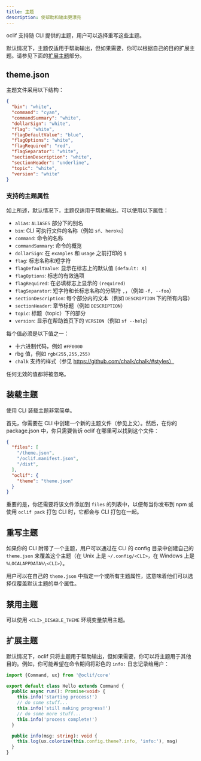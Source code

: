```yaml
---
title: 主题
description: 使帮助和输出更漂亮
---
```


oclif 支持随 CLI 提供的主题，用户可以选择重写这些主题。

默认情况下，主题仅适用于帮助输出，但如果需要，你可以根据自己的目的扩展主题。请参见下面的[扩展主题](#扩展主题)部分。

## theme.json

主题文件采用以下结构：

```json
{
  "bin": "white",
  "command": "cyan",
  "commandSummary": "white",
  "dollarSign": "white",
  "flag": "white",
  "flagDefaultValue": "blue",
  "flagOptions": "white",
  "flagRequired": "red",
  "flagSeparator": "white",
  "sectionDescription": "white",
  "sectionHeader": "underline",
  "topic": "white",
  "version": "white"
}
```

### 支持的主题属性

如上所述，默认情况下，主题仅适用于帮助输出。可以使用以下属性：

- `alias`: `ALIASES` 部分下的别名
- `bin`: CLI 可执行文件的名称（例如 `sf`、`heroku`）
- `command`: 命令的名称
- `commandSummary`: 命令的概览
- `dollarSign`: 在 `examples` 和 `usage` 之前打印的 `$`
- `flag`: 标志名称和短字符
- `flagDefaultValue`: 显示在标志上的默认值 `[default: X]`
- `flagOptions`: 标志的有效选项
- `flagRequired`: 在必填标志上显示的 `(required)`
- `flagSeparator`: 短字符和长标志名称的分隔符 `,`，（例如 `-f, --foo`）
- `sectionDescription`: 每个部分内的文本（例如 `DESCRIPTION` 下的所有内容）
- `sectionHeader`: 章节标题（例如 `DESCRIPTION`）
- `topic`: 标题（topic）下的部分
- `version`: 显示在帮助首页下的 `VERSION`（例如 `sf --help`）

每个值必须是以下值之一：

- 十六进制代码，例如 `#FF0000`
- rbg 值，例如 `rgb(255,255,255)`
- `chalk` 支持的样式（参见 https://github.com/chalk/chalk/#styles）

任何无效的值都将被忽略。

## 装载主题

使用 CLI 装载主题非常简单。

首先，你需要在 CLI 中创建一个新的主题文件（参见上文）。然后，在你的 package.json 中，你只需要告诉 oclif 在哪里可以找到这个文件：

```json
{
  "files": [
    "/theme.json",
    "/oclif.manifest.json",
    "/dist",
  ],
  "oclif": {
    "theme": "theme.json"
  }
}
```

重要的是，你还需要将该文件添加到 `files` 的列表中，以便每当你发布到 npm 或使用 `oclif pack` 打包 CLI 时，它都会与 CLI 打包在一起。

## 重写主题

如果你的 CLI 附带了一个主题，用户可以通过在 CLI 的 config 目录中创建自己的 `theme.json` 来覆盖这个主题（在 Unix 上是 `~/.config/<CLI>`，在 Windows 上是 `%LOCALAPPDATA%\<CLI>`）。

用户可以在自己的 `theme.json` 中指定一个或所有主题属性，这意味着他们可以选择仅覆盖默认主题的单个属性。

## 禁用主题

可以使用 `<CLI>_DISABLE_THEME` 环境变量禁用主题。

## 扩展主题

默认情况下，oclif 只将主题用于帮助输出，但如果需要，你可以将主题用于其他目的。例如，你可能希望在命令期间将彩色的 `info:` 日志记录给用户：

```typescript
import {Command, ux} from '@oclif/core'

export default class Hello extends Command {
  public async run(): Promise<void> {
    this.info('starting process!')
    // do some stuff...
    this.info('still making progress!')
    // do some more stuff...
    this.info('process complete!')
  }

  public info(msg: string): void {
    this.log(ux.colorize(this.config.theme?.info, 'info:'), msg)
  }
}
```
